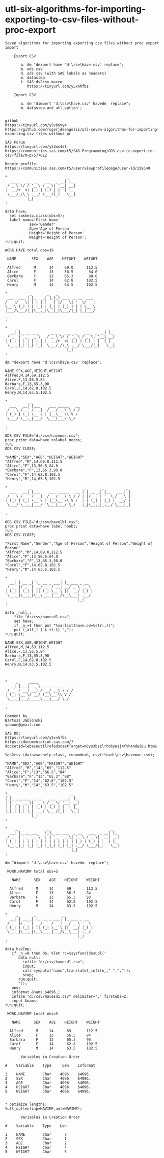 # utl-six-algorithms-for-importing-exporting-to-csv-files-without-proc-export
    Seven algorithms for importing exporting csv files without proc export import                       
                                                                                                        
        Export CSV                                                                                      
                                                                                                        
           a. dm "dexport have 'd:\csv\have.csv' replace";                                              
           b. ods csv                                                                                   
           d. ods csv (with SAS labels as headers)                                                      
           e. datastep                                                                                  
           f. SAS ds2csv macro                                                                          
              https://tinyurl.com/y5xnhfbz                                                              
                                                                                                        
        Import CSV                                                                                      
                                                                                                        
           a. dm "dimport 'd:\csv\have.csv' havedm  replace";                                           
           b. datastep and utl_optlen';                                                                 
                                                                                                        
                                                                                                        
    github                                                                                              
    https://tinyurl.com/y5vb6vy4                                                                        
    https://github.com/rogerjdeangelis/utl-seven-algorithms-for-importing-exporting-csv-files-without-pr
                                                                                                        
    SAS Forum                                                                                           
    https://tinyurl.com/y53ws4sl                                                                        
    https://communities.sas.com/t5/SAS-Programming/ODS-csv-to-export-to-csv-file/m-p/577612             
                                                                                                        
    Ronein profile                                                                                      
    https://communities.sas.com/t5/user/viewprofilepage/user-id/159549                                  
                                                                                                        
    *                           _                                                                       
      _____  ___ __   ___  _ __| |_                                                                     
     / _ \ \/ / '_ \ / _ \| '__| __|                                                                    
    |  __/>  <| |_) | (_) | |  | |_                                                                     
     \___/_/\_\ .__/ \___/|_|   \__|                                                                    
              |_|                                                                                       
    ;                                                                                                   
                                                                                                        
    data have;                                                                                          
      set sashelp.class(obs=5);                                                                         
      label name='First Name'                                                                           
               sex='Gender'                                                                             
               Age='Age of Person'                                                                      
               Height='Height of Person'                                                                
               Weight='Weight of Person';                                                               
    run;quit;                                                                                           
                                                                                                        
    WORK.HAVE total obs=19                                                                              
                                                                                                        
     NAME       SEX    AGE    HEIGHT    WEIGHT                                                          
                                                                                                        
     Alfred      M      14     69.0      112.5                                                          
     Alice       F      13     56.5       84.0                                                          
     Barbara     F      13     65.3       98.0                                                          
     Carol       F      14     62.8      102.5                                                          
     Henry       M      14     63.5      102.5                                                          
                                                                                                        
    *          _       _   _                                                                            
     ___  ___ | |_   _| |_(_) ___  _ __  ___                                                            
    / __|/ _ \| | | | | __| |/ _ \| '_ \/ __|                                                           
    \__ \ (_) | | |_| | |_| | (_) | | | \__ \                                                           
    |___/\___/|_|\__,_|\__|_|\___/|_| |_|___/                                                           
                                                                                                        
    ;                                                                                                   
                                                                                                        
    *    _                                        _                                                     
      __| |_ __ ___     _____  ___ __   ___  _ __| |_                                                   
     / _` | '_ ` _ \   / _ \ \/ / '_ \ / _ \| '__| __|                                                  
    | (_| | | | | | | |  __/>  <| |_) | (_) | |  | |_                                                   
     \__,_|_| |_| |_|  \___/_/\_\ .__/ \___/|_|   \__|                                                  
                                |_|                                                                     
    ;                                                                                                   
                                                                                                        
    dm "dexport have 'd:\csv\have.csv' replace";                                                        
                                                                                                        
    NAME,SEX,AGE,HEIGHT,WEIGHT                                                                          
    Alfred,M,14,69,112.5                                                                                
    Alice,F,13,56.5,84                                                                                  
    Barbara,F,13,65.3,98                                                                                
    Carol,F,14,62.8,102.5                                                                               
    Henry,M,14,63.5,102.5                                                                               
                                                                                                        
    *          _                                                                                        
      ___   __| |___    ___ _____   __                                                                  
     / _ \ / _` / __|  / __/ __\ \ / /                                                                  
    | (_) | (_| \__ \ | (__\__ \\ V /                                                                   
     \___/ \__,_|___/  \___|___/ \_/                                                                    
                                                                                                        
    ;                                                                                                   
                                                                                                        
    ODS CSV FILE="d:/csv/haveods.csv";                                                                  
    proc print data=have nolabel noobs;                                                                 
    run;                                                                                                
    ODS CSV CLOSE;                                                                                      
                                                                                                        
    "NAME","SEX","AGE","HEIGHT","WEIGHT"                                                                
    "Alfred","M",14,69.0,112.5                                                                          
    "Alice","F",13,56.5,84.0                                                                            
    "Barbara","F",13,65.3,98.0                                                                          
    "Carol","F",14,62.8,102.5                                                                           
    "Henry","M",14,63.5,102.5                                                                           
                                                                                                        
    *          _                        _       _          _                                            
      ___   __| |___    ___ _____   __ | | __ _| |__   ___| |                                           
     / _ \ / _` / __|  / __/ __\ \ / / | |/ _` | '_ \ / _ \ |                                           
    | (_) | (_| \__ \ | (__\__ \\ V /  | | (_| | |_) |  __/ |                                           
     \___/ \__,_|___/  \___|___/ \_/   |_|\__,_|_.__/ \___|_|                                           
                                                                                                        
    ;                                                                                                   
                                                                                                        
    ODS CSV FILE="d:/csv/havelbl.csv";                                                                  
    proc print data=have label noobs;                                                                   
    run;                                                                                                
    ODS CSV CLOSE;                                                                                      
                                                                                                        
    "First Name","Gender","Age of Person","Height of Person","Weight of Person"                         
    "Alfred","M",14,69.0,112.5                                                                          
    "Alice","F",13,56.5,84.0                                                                            
    "Barbara","F",13,65.3,98.0                                                                          
    "Carol","F",14,62.8,102.5                                                                           
    "Henry","M",14,63.5,102.5                                                                           
                                                                                                        
    *    _       _            _                                                                         
      __| | __ _| |_ __ _ ___| |_ ___ _ __                                                              
     / _` |/ _` | __/ _` / __| __/ _ \ '_ \                                                             
    | (_| | (_| | || (_| \__ \ ||  __/ |_) |                                                            
     \__,_|\__,_|\__\__,_|___/\__\___| .__/                                                             
                                     |_|                                                                
    ;                                                                                                   
                                                                                                        
    data _null_;                                                                                        
        file "d:/csv/havesd1.csv";                                                                      
        set have;                                                                                       
        if _n_=1 then put "%varlist(have,od=%str(,))";                                                  
        put (_all_) ( $ +(-1) ",");                                                                     
    run;quit;                                                                                           
                                                                                                        
    NAME,SEX,AGE,HEIGHT,WEIGHT                                                                          
    Alfred,M,14,69,112.5                                                                                
    Alice,F,13,56.5,84                                                                                  
    Barbara,F,13,65.3,98                                                                                
    Carol,F,14,62.8,102.5                                                                               
    Henry,M,14,63.5,102.5                                                                               
                                                                                                        
                                                                                                        
                                                                                                        
    *    _     ____                                                                                     
      __| |___|___ \ ___ _____   __                                                                     
     / _` / __| __) / __/ __\ \ / /                                                                     
    | (_| \__ \/ __/ (__\__ \\ V /                                                                      
     \__,_|___/_____\___|___/ \_/                                                                       
                                                                                                        
    ;                                                                                                   
                                                                                                        
    Comment by                                                                                          
    Bartosz Jablonski                                                                                   
    yabwon@gmail.com                                                                                    
                                                                                                        
    SAS D0c                                                                                             
    https://tinyurl.com/y5xnhfbz                                                                        
    https://documentation.sas.com/?docsetId=lebaseutilref&docsetTarget=n0yo3bszlrh0byn1j4fxh4ndei8u.htm&
                                                                                                        
    %ds2csv (data=sashelp.class, runmode=b, csvfile=d:\csv\havemac.csv);                                
                                                                                                        
    "NAME","SEX","AGE","HEIGHT","WEIGHT"                                                                
    "Alfred","M","14","69","112.5"                                                                      
    "Alice","F","13","56.5","84"                                                                        
    "Barbara","F","13","65.3","98"                                                                      
    "Carol","F","14","62.8","102.5"                                                                     
    "Henry","M","14","63.5","102.5"                                                                     
                                                                                                        
    *_                            _                                                                     
    (_)_ __ ___  _ __   ___  _ __| |_                                                                   
    | | '_ ` _ \| '_ \ / _ \| '__| __|                                                                  
    | | | | | | | |_) | (_) | |  | |_                                                                   
    |_|_| |_| |_| .__/ \___/|_|   \__|                                                                  
                |_|                                                                                     
    ;                                                                                                   
                                                                                                        
    *    _             _                            _                                                   
      __| |_ __ ___   (_)_ __ ___  _ __   ___  _ __| |_                                                 
     / _` | '_ ` _ \  | | '_ ` _ \| '_ \ / _ \| '__| __|                                                
    | (_| | | | | | | | | | | | | | |_) | (_) | |  | |_                                                 
     \__,_|_| |_| |_| |_|_| |_| |_| .__/ \___/|_|   \__|                                                
                                  |_|                                                                   
    ;                                                                                                   
                                                                                                        
    dm "dimport 'd:\csv\have.csv' havedm  replace";                                                     
                                                                                                        
     WORK.HAVIMP total obs=5                                                                            
                                                                                                        
       NAME      SEX    AGE    HEIGHT    WEIGHT                                                         
                                                                                                        
      Alfred      M     14      69       112.5                                                          
      Alice       F     13      56.5     84                                                             
      Barbara     F     13      65.3     98                                                             
      Carol       F     14      62.8     102.5                                                          
      Henry       M     14      63.5     102.5                                                          
                                                                                                        
    *    _       _            _                                                                         
      __| | __ _| |_ __ _ ___| |_ ___ _ __                                                              
     / _` |/ _` | __/ _` / __| __/ _ \ '_ \                                                             
    | (_| | (_| | || (_| \__ \ ||  __/ |_) |                                                            
     \__,_|\__,_|\__\__,_|___/\__\___| .__/                                                             
                                     |_|                                                                
    ;                                                                                                   
                                                                                                        
    data havImp;                                                                                        
       if _n_=0 then do; %let rc=%sysfunc(dosubl('                                                      
          data null;                                                                                    
            infile "d:/csv/havesd1.csv";                                                                
            input;                                                                                      
            call symputx('nams',translate(_infile_," ",","));                                           
            stop;                                                                                       
          run;quit;                                                                                     
          '));                                                                                          
       end;                                                                                             
       informat &nams $4096.;                                                                           
       infile "d:/csv/havesd1.csv" delimiter=',' firstobs=2;                                            
       input &nams;                                                                                     
    run;quit;                                                                                           
                                                                                                        
     WORK.HAVIMP total obs=5                                                                            
                                                                                                        
       NAME      SEX    AGE    HEIGHT    WEIGHT                                                         
                                                                                                        
      Alfred      M     14      69       112.5                                                          
      Alice       F     13      56.5     84                                                             
      Barbara     F     13      65.3     98                                                             
      Carol       F     14      62.8     102.5                                                          
      Henry       M     14      63.5     102.5                                                          
                                                                                                        
           Variables in Creation Order                                                                  
                                                                                                        
    #    Variable    Type     Len    Informat                                                           
                                                                                                        
    1    NAME        Char    4096    $4096.                                                             
    2    SEX         Char    4096    $4096.                                                             
    3    AGE         Char    4096    $4096.                                                             
    4    HEIGHT      Char    4096    $4096.                                                             
    5    WEIGHT      Char    4096    $4096.                                                             
                                                                                                        
                                                                                                        
    * optimize lengths;                                                                                 
    %utl_optlen(inp=HAVIMP,out=HAVIMP);                                                                 
                                                                                                        
           Variables in Creation Order                                                                  
                                                                                                        
    #    Variable    Type    Len                                                                        
                                                                                                        
    1    NAME        Char      7                                                                        
    2    SEX         Char      1                                                                        
    3    AGE         Char      2                                                                        
    4    HEIGHT      Char      4                                                                        
    5    WEIGHT      Char      5                                                                        
                                                                                                        
                                                                                                        
